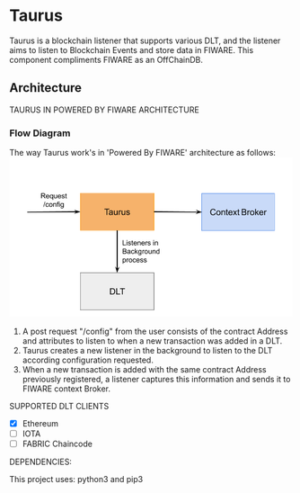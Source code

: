 # Taurus

Taurus is a blockchain listener that supports various DLT, and the listener aims to listen to Blockchain Events and store data in FIWARE. This component compliments FIWARE as an OffChainDB.

## Architecture


TAURUS IN POWERED BY FIWARE ARCHITECTURE


### Flow Diagram
 
The way Taurus work's in 'Powered By FIWARE' architecture as follows:
![Architecture Diagram](https://github.com/FIWARE-Blockchain/Taurus/blob/master/docs/images/architecture.png)


1. A post request "/config" from the user consists of the contract Address and attributes to listen to when a new transaction was added in a DLT.
2. Taurus creates a new listener in the background to listen to the DLT according configuration requested.
3. When a new transaction is added with the same contract Address previously  registered, a listener captures this information and sends it to FIWARE context Broker.


SUPPORTED DLT CLIENTS
- [x] Ethereum
- [ ] IOTA
- [ ] FABRIC Chaincode
 
DEPENDENCIES:

This project uses: python3 and pip3
